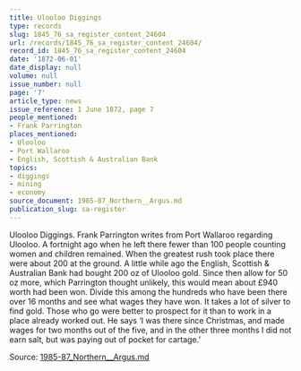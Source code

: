 ```yaml
---
title: Ulooloo Diggings
type: records
slug: 1845_76_sa_register_content_24604
url: /records/1845_76_sa_register_content_24604/
record_id: 1845_76_sa_register_content_24604
date: '1872-06-01'
date_display: null
volume: null
issue_number: null
page: '7'
article_type: news
issue_reference: 1 June 1872, page 7
people_mentioned:
- Frank Parrington
places_mentioned:
- Ulooloo
- Port Wallaroo
- English, Scottish & Australian Bank
topics:
- diggings
- mining
- economy
source_document: 1985-87_Northern__Argus.md
publication_slug: sa-register
---
```


Ulooloo Diggings.  Frank Parrington writes from Port Wallaroo regarding Ulooloo.  A fortnight ago when he left there fewer than 100 people counting women and children remained.  When the greatest rush took place there were about 200 at the ground.  A little while ago the English, Scottish & Australian Bank had bought 200 oz of Ulooloo gold.  Since then allow for 50 oz more, which Parrington thought unlikely, this would mean about £940 worth had been won.  Divide this among the hundreds who have been there over 16 months and see what wages they have won.  It takes a lot of silver to find gold.  Those who go were better to prospect for it than to work in a place already worked out.  He says ‘I was there since Christmas, and made wages for two months out of the five, and in the other three months I did not earn salt, but was paying out of pocket for cartage.’

Source: [1985-87_Northern__Argus.md](/downloads/markdown/1985-87_Northern__Argus.md)
